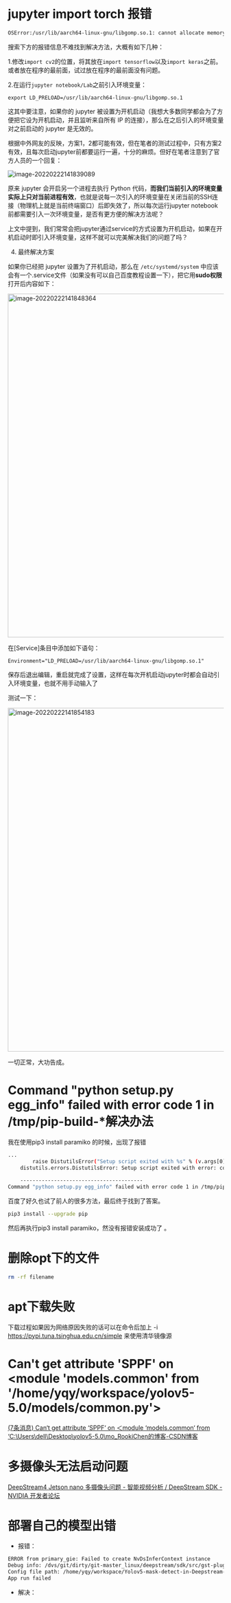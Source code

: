 #  jupyter import torch 报错

```bash
OSError:/usr/lib/aarch64-linux-gnu/libgomp.so.1: cannot allocate memory in static TLS block
```

搜索下方的报错信息不难找到解决方法，大概有如下几种：

1.修改`import cv2`的位置，将其放在`import tensorflow`以及`import keras`之前。或者放在程序的最前面，试过放在程序的最前面没有问题。

2.在运行`jupyter notebook/Lab`之前引入环境变量：

```text
export LD_PRELOAD=/usr/lib/aarch64-linux-gnu/libgomp.so.1
```

这其中要注意，如果你的 jupyter 被设置为开机启动（我想大多数同学都会为了方便把它设为开机启动，并且监听来自所有 IP 的连接），那么在之后引入的环境变量对之前启动的 jupyter 是无效的。

根据中外网友的反映，方案1，2都可能有效，但在笔者的测试过程中，只有方案2有效，且每次启动jupyter前都要运行一遍，十分的麻烦。但好在笔者注意到了官方人员的一个回复：

![image-20220222141839089](https://raw.githubusercontent.com/yin-qiyu/picbed/master/img/image-20220222141839089.png )





原来 jupyter 会开启另一个进程去执行 Python 代码，**而我们当前引入的环境变量实际上只对当前进程有效**，也就是说每一次引入的环境变量在关闭当前的SSH连接（物理机上就是当前终端窗口）后即失效了，所以每次运行jupyter notebook前都需要引入一次环境变量，是否有更方便的解决方法呢？

上文中提到，我们常常会把jupyter通过service的方式设置为开机启动，如果在开机启动时即引入环境变量，这样不就可以完美解决我们的问题了吗？

4. 最终解决方案

如果你已经把 jupyter 设置为了开机启动，那么在 `/etc/systemd/system` 中应该会有一个.service文件（如果没有可以自己百度教程设置一下），把它用**sudo权限**打开后内容如下：



<img src="https://raw.githubusercontent.com/yin-qiyu/picbed/master/img/image-20220222141848364.png" alt="image-20220222141848364" width="800" />





在[Service]条目中添加如下语句：

```text
Environment="LD_PRELOAD=/usr/lib/aarch64-linux-gnu/libgomp.so.1"
```

保存后退出编辑，重启就完成了设置，这样在每次开机启动jupyter时都会自动引入环境变量，也就不用手动输入了

测试一下：

<img src="https://raw.githubusercontent.com/yin-qiyu/picbed/master/img/image-20220222141854183.png" alt="image-20220222141854183" width="800"/>





一切正常，大功告成。





 

#  Command "python setup.py egg_info" failed with error code 1 in /tmp/pip-build-*解决办法

我在使用pip3 install paramiko 的时候，出现了报错

```bash
...
        raise DistutilsError("Setup script exited with %s" % (v.args[0],))
    distutils.errors.DistutilsError: Setup script exited with error: command 'x86_64-linux-gnu-gcc' failed with exit status 1
    
    ----------------------------------------
Command "python setup.py egg_info" failed with error code 1 in /tmp/pip-build-23ykqx51/pynacl/ 
```

百度了好久也试了前人的很多方法，最后终于找到了答案。

```bash
pip3 install --upgrade pip
```

然后再执行pip3 install paramiko，然没有报错安装成功了 。







# 删除opt下的文件

```bash
rm -rf filename
```



# apt下载失败

下载过程如果因为网络原因失败的话可以在命令后加上 -i https://pypi.tuna.tsinghua.edu.cn/simple 来使用清华镜像源





# Can't get attribute 'SPPF' on <module 'models.common' from '/home/yqy/workspace/yolov5-5.0/models/common.py'>

[(7条消息) Can‘t get attribute ‘SPPF‘ on ＜module ‘models.common‘ from ‘C:\\Users\\dell\\Desktop\\yolov5-5.0\\mo_RookiChen的博客-CSDN博客](https://blog.csdn.net/RooKichenn/article/details/120866650)





# 多摄像头无法启动问题

[DeepStream4 Jetson nano 多摄像头问题 - 智能视频分析 / DeepStream SDK - NVIDIA 开发者论坛](https://forums.developer.nvidia.com/t/deepstream4-jetson-nano-multiple-webcams-issue/79030)



# 部署自己的模型出错

- 报错：

```bash
ERROR from primary_gie: Failed to create NvDsInferContext instance
Debug info: /dvs/git/dirty/git-master_linux/deepstream/sdk/src/gst-plugins/gst-nvinfer/gstnvinfer.cpp(809): gst_nvinfer_start (): /GstPipeline:pipeline/GstBin:primary_gie_bin/GstNvInfer:primary_gie:
Config file path: /home/yqy/workspace/Yolov5-mask-detect-in-Deepstream-5.0-tensorrt7/Deepstream 5.0/config_infer_primary_yoloV5.txt, NvDsInfer Error: NVDSINFER_CONFIG_FAILED
App run failed
```

- 解决：

